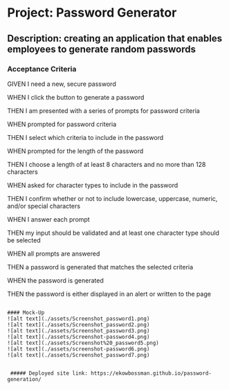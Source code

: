 # Project: Password Generator

## Description: creating an application that enables employees to generate random passwords

### Acceptance Criteria

GIVEN I need a new, secure password

WHEN I click the button to generate a password

THEN I am presented with a series of prompts for password criteria

WHEN prompted for password criteria

THEN I select which criteria to include in the password

WHEN prompted for the length of the password

THEN I choose a length of at least 8 characters and no more than 128 characters

WHEN asked for character types to include in the password

THEN I confirm whether or not to include lowercase, uppercase, numeric, and/or 
special characters

WHEN I answer each prompt

THEN my input should be validated and at least one character type should be selected

WHEN all prompts are answered

THEN a password is generated that matches the selected criteria

WHEN the password is generated

THEN the password is either displayed in an alert or written to the page
```

#### Mock-Up
![alt text](./assets/Screenshot_password1.png)
![alt text](./assets/Screenshot_password2.png)
![alt text](./assets/Screenshot_password3.png)
![alt text](./assets/Screenshot-password4.png)
![alt text](./assets/Screenshot%20_password5.png)
![alt text](./assets/screenshot-password6.png)
![alt text](./assets/Screenshot_password7.png)

 
 ##### Deployed site link: https://ekowbossman.github.io/password-generation/

